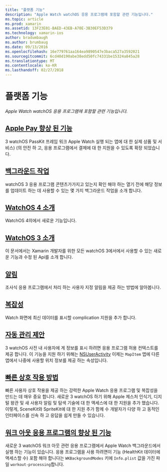 ```yaml
---
title: "플랫폼 기능"
description: "Apple Watch watchOS 응용 프로그램에 포함할 관련 기능입니다."
ms.topic: article
ms.prod: xamarin
ms.assetid: 13F23E01-BAED-43EB-A70E-3B30EF53D379
ms.technology: xamarin-ios
author: bradumbaugh
ms.author: brumbaug
ms.date: 09/13/2016
ms.openlocfilehash: 16e779761aa164ea9890547e3baca527a3592021
ms.sourcegitcommit: 6cd40d190abe38edd50fc74331be15324a845a28
ms.translationtype: MT
ms.contentlocale: ko-KR
ms.lasthandoff: 02/27/2018
---
```

# <a name="platform-features"></a>플랫폼 기능

_Apple Watch watchOS 응용 프로그램에 포함할 관련 기능입니다._

## <a name="apple-pay-enhancementsioswatchosplatformapple-paymd"></a>[Apple Pay 향상 된 기능](~/ios/watchos/platform/apple-pay.md)

3 watchOS PassKit 프레임 워크 Apple Watch 실행 되는 앱에 대 한 실제 상품 및 서비스) (의 안전 하 고, 응용 프로그램에서 결제에 대 한 지원을 수 있도록 확장 되었습니다.

## <a name="background-tasksioswatchosplatformbackground-tasksmd"></a>[백그라운드 작업](~/ios/watchos/platform/background-tasks.md)

watchOS 3 응용 프로그램 콘텐츠가가지고 있는지 확인 해야 하는 열기 전에 해당 정보를 업데이트 하는 데 사용할 수 있는 몇 가지 백그라운드 작업을 소개 합니다.

## <a name="introduction-to-watchos-4introduction-to-watchos4md"></a>[WatchOS 4 소개](introduction-to-watchos4.md)

WatchOS 4의에서 새로운 기능입니다.

## <a name="introduction-to-watchos-3introduction-to-watchos3indexmd"></a>[WatchOS 3 소개](introduction-to-watchos3/index.md)

이 문서에서는 Xamarin 개발자를 위한 모든 watchOS 3에서에서 사용할 수 있는 새로운 기능과 수정 된 Api를 소개 합니다.

##  <a name="notificationsnotificationsmd"></a>[알림](notifications.md)

조사식 응용 프로그램에서 처리 하는 사용자 지정 알림을 제공 하는 방법에 알아봅니다.

##  <a name="complicationscomplicationsmd"></a>[복잡성](complications.md)

Watch 화면에 최신 데이터를 표시할 complication 지원을 추가 합니다.


## <a name="proactive-suggestionsioswatchosplatformproactive-suggestionsmd"></a>[자동 관리 제안](~/ios/watchos/platform/proactive-suggestions.md)

3 watchOS 사전 내 사용자에 게 정보를 표시 하려면 응용 프로그램 허용 컨텍스트를 제공 합니다. 이 기능을 지원 하기 위해는 [NSUserActivity](https://developer.apple.com/reference/foundation/nsuseractivity) 이제는 `MapItem` 앱에 다른 앱에서 나중에 사용할 위치 정보를 제공 하는 속성입니다.

## <a name="quick-interaction-techniquesioswatchosplatformquick-interaction-techniquesmd"></a>[빠른 상호 작용 방법](~/ios/watchos/platform/quick-interaction-techniques.md)

빠른 사용자 상호 작용을 제공 하는 강력한 Apple Watch 응용 프로그램 및 복잡성을 만드는 데 매우 중요 합니다. 새로운 3 watchOS 하기 위해 Apple 제스처 인식기, 디지털 왕관 및 새 사용자 알림 및 탐색 기술에 대 한 액세스에 대 한 지원을 추가 했습니다. 이렇게, SceneKit와 SpriteKit에 대 한 지원 추가 함께 수 개발자가 다양 하 고 동적인 인터페이스를 신속 하 고 응답을 쉽게 만들 수 있습니다.

## <a name="workout-app-enhancementsioswatchosplatformworkout-appsmd"></a>[워크 아웃 응용 프로그램의 향상 된 기능](~/ios/watchos/platform/workout-apps.md)

새로운 3 watchOS 워크 아웃 관련 응용 프로그램에서 Apple Watch 백그라운드에서 실행 하는 기능이 있습니다. 응용 프로그램을 사용 하려면이 기능 (HealthKit 데이터에 액세스할 수) 포함 해야 합니다는 `WKBackgroundModes` 키에 `Info.plist` 값을 가진 파일 `workout-processing`합니다.
